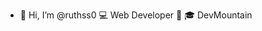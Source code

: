 - 👋 Hi, I’m @ruthss0
💻 Web Developer 📱
🎓 DevMountain



<!---
ruthss0/ruthss0 is a ✨ special ✨ repository because its `README.md` (this file) appears on your GitHub profile.
You can click the Preview link to take a look at your changes.
--->




